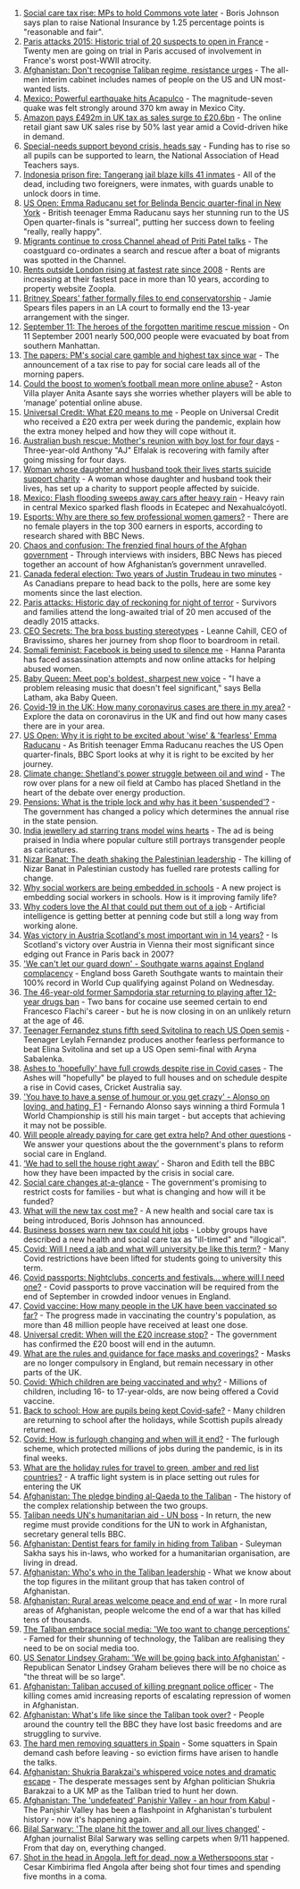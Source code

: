 1. [Social care tax rise: MPs to hold Commons vote later](https://www.bbc.co.uk/news/uk-politics-58483036?at_medium=RSS&at_campaign=KARANGA) - Boris Johnson says plan to raise National Insurance by 1.25 percentage points is "reasonable and fair".
2. [Paris attacks 2015: Historic trial of 20 suspects to open in France](https://www.bbc.co.uk/news/world-europe-58486391?at_medium=RSS&at_campaign=KARANGA) - Twenty men are going on trial in Paris accused of involvement in France's worst post-WWII atrocity.
3. [Afghanistan: Don't recognise Taliban regime, resistance urges](https://www.bbc.co.uk/news/world-asia-58484155?at_medium=RSS&at_campaign=KARANGA) - The all-men interim cabinet includes names of people on the US and UN most-wanted lists.
4. [Mexico: Powerful earthquake hits Acapulco](https://www.bbc.co.uk/news/world-latin-america-58484951?at_medium=RSS&at_campaign=KARANGA) - The magnitude-seven quake was felt strongly around 370 km away in Mexico City.
5. [Amazon pays £492m in UK tax as sales surge to £20.6bn](https://www.bbc.co.uk/news/business-58485816?at_medium=RSS&at_campaign=KARANGA) - The online retail giant saw UK sales rise by 50% last year amid a Covid-driven hike in demand.
6. [Special-needs support beyond crisis, heads say](https://www.bbc.co.uk/news/education-58474416?at_medium=RSS&at_campaign=KARANGA) - Funding has to rise so all pupils can be supported to learn, the National Association of Head Teachers says.
7. [Indonesia prison fire: Tangerang jail blaze kills 41 inmates](https://www.bbc.co.uk/news/world-asia-58483850?at_medium=RSS&at_campaign=KARANGA) - All of the dead, including two foreigners, were inmates, with guards unable to unlock doors in time.
8. [US Open: Emma Raducanu set for Belinda Bencic quarter-final in New York](https://www.bbc.co.uk/sport/tennis/58477231?at_medium=RSS&at_campaign=KARANGA) - British teenager Emma Raducanu says her stunning run to the US Open quarter-finals is "surreal", putting her success down to feeling "really, really happy".
9. [Migrants continue to cross Channel ahead of Priti Patel talks](https://www.bbc.co.uk/news/uk-england-kent-58484976?at_medium=RSS&at_campaign=KARANGA) - The coastguard co-ordinates a search and rescue after a boat of migrants was spotted in the Channel.
10. [Rents outside London rising at fastest rate since 2008](https://www.bbc.co.uk/news/business-58481326?at_medium=RSS&at_campaign=KARANGA) - Rents are increasing at their fastest pace in more than 10 years, according to property website Zoopla.
11. [Britney Spears' father formally files to end conservatorship](https://www.bbc.co.uk/news/world-us-canada-58483461?at_medium=RSS&at_campaign=KARANGA) - Jamie Spears files papers in an LA court to formally end the 13-year arrangement with the singer.
12. [September 11: The heroes of the forgotten maritime rescue mission](https://www.bbc.co.uk/news/world-us-canada-58463014?at_medium=RSS&at_campaign=KARANGA) - On 11 September 2001 nearly 500,000 people were evacuated by boat from southern Manhattan.
13. [The papers: PM's social care gamble and highest tax since war](https://www.bbc.co.uk/news/blogs-the-papers-58483020?at_medium=RSS&at_campaign=KARANGA) - The announcement of a tax rise to pay for social care leads all of the morning papers.
14. [Could the boost to women’s football mean more online abuse?](https://www.bbc.co.uk/news/uk-58478077?at_medium=RSS&at_campaign=KARANGA) - Aston Villa player Anita Asante says she worries whether players will be able to ‘manage’ potential online abuse.
15. [Universal Credit: What £20 means to me](https://www.bbc.co.uk/news/uk-58478076?at_medium=RSS&at_campaign=KARANGA) - People on Universal Credit who received a £20 extra per week during the pandemic, explain how the extra money helped and how they will cope without it.
16. [Australian bush rescue: Mother's reunion with boy lost for four days](https://www.bbc.co.uk/news/world-australia-58472030?at_medium=RSS&at_campaign=KARANGA) - Three-year-old Anthony "AJ" Elfalak is recovering with family after going missing for four days.
17. [Woman whose daughter and husband took their lives starts suicide support charity](https://www.bbc.co.uk/news/uk-58476140?at_medium=RSS&at_campaign=KARANGA) - A woman whose daughter and husband took their lives, has set up a charity to support people affected by suicide.
18. [Mexico: Flash flooding sweeps away cars after heavy rain](https://www.bbc.co.uk/news/world-latin-america-58476138?at_medium=RSS&at_campaign=KARANGA) - Heavy rain in central Mexico sparked flash floods in Ecatepec and Nexahualcóyotl.
19. [Esports: Why are there so few professional women gamers?](https://www.bbc.co.uk/news/technology-58466374?at_medium=RSS&at_campaign=KARANGA) - There are no female players in the top 300 earners in esports, according to research shared with BBC News.
20. [Chaos and confusion: The frenzied final hours of the Afghan government](https://www.bbc.co.uk/news/world-asia-58477131?at_medium=RSS&at_campaign=KARANGA) - Through interviews with insiders, BBC News has pieced together an account of how Afghanistan’s government unravelled.
21. [Canada federal election: Two years of Justin Trudeau in two minutes](https://www.bbc.co.uk/news/world-us-canada-58482593?at_medium=RSS&at_campaign=KARANGA) - As Canadians prepare to head back to the polls, here are some key moments since the last election.
22. [Paris attacks: Historic day of reckoning for night of terror](https://www.bbc.co.uk/news/world-europe-58472506?at_medium=RSS&at_campaign=KARANGA) - Survivors and families attend the long-awaited trial of 20 men accused of the deadly 2015 attacks.
23. [CEO Secrets: The bra boss busting stereotypes](https://www.bbc.co.uk/news/business-58423705?at_medium=RSS&at_campaign=KARANGA) - Leanne Cahill, CEO of Bravissimo, shares her journey from shop floor to boardroom in retail.
24. [Somali feminist: Facebook is being used to silence me](https://www.bbc.co.uk/news/world-africa-58355603?at_medium=RSS&at_campaign=KARANGA) - Hanna Paranta has faced assassination attempts and now online attacks for helping abused women.
25. [Baby Queen: Meet pop's boldest, sharpest new voice](https://www.bbc.co.uk/news/entertainment-arts-58462521?at_medium=RSS&at_campaign=KARANGA) - "I have a problem releasing music that doesn't feel significant," says Bella Latham, aka Baby Queen.
26. [Covid-19 in the UK: How many coronavirus cases are there in my area?](https://www.bbc.co.uk/news/uk-51768274?at_medium=RSS&at_campaign=KARANGA) - Explore the data on coronavirus in the UK and find out how many cases there are in your area.
27. [US Open: Why it is right to be excited about 'wise' & 'fearless' Emma Raducanu](https://www.bbc.co.uk/sport/tennis/58469895?at_medium=RSS&at_campaign=KARANGA) - As British teenager Emma Raducanu reaches the US Open quarter-finals, BBC Sport looks at why it is right to be excited by her journey.
28. [Climate change: Shetland's power struggle between oil and wind](https://www.bbc.co.uk/news/uk-scotland-58464439?at_medium=RSS&at_campaign=KARANGA) - The row over plans for a new oil field at Cambo has placed Shetland in the heart of the debate over energy production.
29. [Pensions: What is the triple lock and why has it been 'suspended'?](https://www.bbc.co.uk/news/business-53082530?at_medium=RSS&at_campaign=KARANGA) - The government has changed a policy which determines the annual rise in the state pension.
30. [India jewellery ad starring trans model wins hearts](https://www.bbc.co.uk/news/world-asia-india-58449746?at_medium=RSS&at_campaign=KARANGA) - The ad is being praised in India where popular culture still portrays transgender people as caricatures.
31. [Nizar Banat: The death shaking the Palestinian leadership](https://www.bbc.co.uk/news/world-middle-east-58400442?at_medium=RSS&at_campaign=KARANGA) - The killing of Nizar Banat in Palestinian custody has fuelled rare protests calling for change.
32. [Why social workers are being embedded in schools](https://www.bbc.co.uk/news/uk-england-london-57978625?at_medium=RSS&at_campaign=KARANGA) - A new project is embedding social workers in schools. How is it improving family life?
33. [Why coders love the AI that could put them out of a job](https://www.bbc.co.uk/news/business-57914432?at_medium=RSS&at_campaign=KARANGA) - Artificial intelligence is getting better at penning code but still a long way from working alone.
34. [Was victory in Austria Scotland's most important win in 14 years?](https://www.bbc.co.uk/sport/football/58482892?at_medium=RSS&at_campaign=KARANGA) - Is Scotland's victory over Austria in Vienna their most significant since edging out France in Paris back in 2007?
35. ['We can't let our guard down' - Southgate warns against England complacency](https://www.bbc.co.uk/sport/football/58404777?at_medium=RSS&at_campaign=KARANGA) - England boss Gareth Southgate wants to maintain their 100% record in World Cup qualifying against Poland on Wednesday.
36. [The 46-year-old former Sampdoria star returning to playing after 12-year drugs ban](https://www.bbc.co.uk/sport/football/58478778?at_medium=RSS&at_campaign=KARANGA) - Two bans for cocaine use seemed certain to end Francesco Flachi's career - but he is now closing in on an unlikely return at the age of 46.
37. [Teenager Fernandez stuns fifth seed Svitolina to reach US Open semis](https://www.bbc.co.uk/sport/tennis/58482860?at_medium=RSS&at_campaign=KARANGA) - Teenager Leylah Fernandez produces another fearless performance to beat Elina Svitolina and set up a US Open semi-final with Aryna Sabalenka.
38. [Ashes to 'hopefully' have full crowds despite rise in Covid cases](https://www.bbc.co.uk/sport/cricket/58484996?at_medium=RSS&at_campaign=KARANGA) - The Ashes will "hopefully" be played to full houses and on schedule despite a rise in Covid cases, Cricket Australia say.
39. ['You have to have a sense of humour or you get crazy' - Alonso on loving, and hating, F1](https://www.bbc.co.uk/sport/formula1/58457766?at_medium=RSS&at_campaign=KARANGA) - Fernando Alonso says winning a third Formula 1 World Championship is still his main target - but accepts that achieving it may not be possible.
40. [Will people already paying for care get extra help? And other questions](https://www.bbc.co.uk/news/uk-politics-58474851?at_medium=RSS&at_campaign=KARANGA) - We answer your questions about the the government's plans to reform social care in England.
41. [‘We had to sell the house right away’](https://www.bbc.co.uk/news/uk-58481992?at_medium=RSS&at_campaign=KARANGA) - Sharon and Edith tell the BBC how they have been impacted by the crisis in social care.
42. [Social care changes at-a-glance](https://www.bbc.co.uk/news/uk-politics-58473787?at_medium=RSS&at_campaign=KARANGA) - The government's promising to restrict costs for families - but what is changing and how will it be funded?
43. [What will the new tax cost me?](https://www.bbc.co.uk/news/uk-politics-58436009?at_medium=RSS&at_campaign=KARANGA) - A new health and social care tax is being introduced, Boris Johnson has announced.
44. [Business bosses warn new tax could hit jobs](https://www.bbc.co.uk/news/business-58473810?at_medium=RSS&at_campaign=KARANGA) - Lobby groups have described a new health and social care tax as "ill-timed" and "illogical".
45. [Covid: Will I need a jab and what will university be like this term?](https://www.bbc.co.uk/news/explainers-52753913?at_medium=RSS&at_campaign=KARANGA) - Many Covid restrictions have been lifted for students going to university this term.
46. [Covid passports: Nightclubs, concerts and festivals... where will I need one?](https://www.bbc.co.uk/news/explainers-55718553?at_medium=RSS&at_campaign=KARANGA) - Covid passports to prove vaccination will be required from the end of September in crowded indoor venues in England.
47. [Covid vaccine: How many people in the UK have been vaccinated so far?](https://www.bbc.co.uk/news/health-55274833?at_medium=RSS&at_campaign=KARANGA) - The progress made in vaccinating the country's population, as more than 48 million people have received at least one dose.
48. [Universal credit: When will the £20 increase stop?](https://www.bbc.co.uk/news/uk-41487126?at_medium=RSS&at_campaign=KARANGA) - The government has confirmed the £20 boost will end in the autumn.
49. [What are the rules and guidance for face masks and coverings?](https://www.bbc.co.uk/news/health-51205344?at_medium=RSS&at_campaign=KARANGA) - Masks are no longer compulsory in England, but remain necessary in other parts of the UK.
50. [Covid: Which children are being vaccinated and why?](https://www.bbc.co.uk/news/health-57888429?at_medium=RSS&at_campaign=KARANGA) - Millions of children, including 16- to 17-year-olds, are now being offered a Covid vaccine.
51. [Back to school: How are pupils being kept Covid-safe?](https://www.bbc.co.uk/news/education-51643556?at_medium=RSS&at_campaign=KARANGA) - Many children are returning to school after the holidays, while Scottish pupils already returned.
52. [Covid: How is furlough changing and when will it end?](https://www.bbc.co.uk/news/explainers-52135342?at_medium=RSS&at_campaign=KARANGA) - The furlough scheme, which protected millions of jobs during the pandemic, is in its final weeks.
53. [What are the holiday rules for travel to green, amber and red list countries?](https://www.bbc.co.uk/news/explainers-52544307?at_medium=RSS&at_campaign=KARANGA) - A traffic light system is in place setting out rules for entering the UK
54. [Afghanistan: The pledge binding al-Qaeda to the Taliban](https://www.bbc.co.uk/news/world-asia-58473574?at_medium=RSS&at_campaign=KARANGA) - The history of the complex relationship between the two groups.
55. [Taliban needs UN's humanitarian aid - UN boss](https://www.bbc.co.uk/news/world-us-canada-58482840?at_medium=RSS&at_campaign=KARANGA) - In return, the new regime must provide conditions for the UN to work in Afghanistan, secretary general tells BBC.
56. [Afghanistan: Dentist fears for family in hiding from Taliban](https://www.bbc.co.uk/news/uk-england-cumbria-58474735?at_medium=RSS&at_campaign=KARANGA) - Suleyman Sakha says his in-laws, who worked for a humanitarian organisation, are living in dread.
57. [Afghanistan: Who's who in the Taliban leadership](https://www.bbc.co.uk/news/world-asia-58235639?at_medium=RSS&at_campaign=KARANGA) - What we know about the top figures in the militant group that has taken control of Afghanistan.
58. [Afghanistan: Rural areas welcome peace and end of war](https://www.bbc.co.uk/news/world-asia-58456955?at_medium=RSS&at_campaign=KARANGA) - In more rural areas of Afghanistan, people welcome the end of a war that has killed tens of thousands.
59. [The Taliban embrace social media: 'We too want to change perceptions'](https://www.bbc.co.uk/news/world-asia-58466939?at_medium=RSS&at_campaign=KARANGA) - Famed for their shunning of technology, the Taliban are realising they need to be on social media too.
60. [US Senator Lindsey Graham: 'We will be going back into Afghanistan'](https://www.bbc.co.uk/news/world-us-canada-58456953?at_medium=RSS&at_campaign=KARANGA) - Republican Senator Lindsey Graham believes there will be no choice as "the threat will be so large".
61. [Afghanistan: Taliban accused of killing pregnant police officer](https://www.bbc.co.uk/news/world-asia-58455826?at_medium=RSS&at_campaign=KARANGA) - The killing comes amid increasing reports of escalating repression of women in Afghanistan.
62. [Afghanistan: What's life like since the Taliban took over?](https://www.bbc.co.uk/news/world-asia-58434735?at_medium=RSS&at_campaign=KARANGA) - People around the country tell the BBC they have lost basic freedoms and are struggling to survive.
63. [The hard men removing squatters in Spain](https://www.bbc.co.uk/news/stories-58310532?at_medium=RSS&at_campaign=KARANGA) - Some squatters in Spain demand cash before leaving - so eviction firms have arisen to handle the talks.
64. [Afghanistan: Shukria Barakzai's whispered voice notes and dramatic escape](https://www.bbc.co.uk/news/world-asia-58345901?at_medium=RSS&at_campaign=KARANGA) - The desperate messages sent by Afghan politician Shukria Barakzai to a UK MP as the Taliban tried to hunt her down.
65. [Afghanistan: The 'undefeated' Panjshir Valley - an hour from Kabul](https://www.bbc.co.uk/news/world-asia-58329527?at_medium=RSS&at_campaign=KARANGA) - The Panjshir Valley has been a flashpoint in Afghanistan's turbulent history - now it's happening again.
66. [Bilal Sarwary: 'The plane hit the tower and all our lives changed'](https://www.bbc.co.uk/news/world-south-asia-58071592?at_medium=RSS&at_campaign=KARANGA) - Afghan journalist Bilal Sarwary was selling carpets when 9/11 happened. From that day on, everything changed.
67. [Shot in the head in Angola, left for dead, now a Wetherspoons star](https://www.bbc.co.uk/news/uk-58266180?at_medium=RSS&at_campaign=KARANGA) - Cesar Kimbirima fled Angola after being shot four times and spending five months in a coma.
